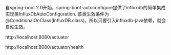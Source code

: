 自spring-boot 2.0开始，spring-boot-autoconfigure提供了influxdb的简单集成实现类InfluxDbAutoConfiguration. 该类生效条件为@ConditionalOnClass(InfluxDB.class)，所以只要引入influxdb-java依赖，就会自动生效。



http://localhost:8080/actuator



http://localhost:8080/actuator/health